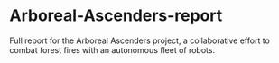 # Arboreal-Ascenders-report
Full report for the Arboreal Ascenders project, a collaborative effort to combat forest fires with an autonomous fleet of robots. 

